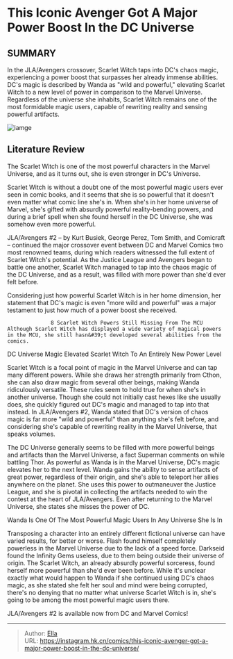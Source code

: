 # This Iconic Avenger Got A Major Power Boost In the DC Universe


## SUMMARY 



  In the JLA/Avengers crossover, Scarlet Witch taps into DC&#39;s chaos magic, experiencing a power boost that surpasses her already immense abilities.   DC&#39;s magic is described by Wanda as &#34;wild and powerful,&#34; elevating Scarlet Witch to a new level of power in comparison to the Marvel Universe.   Regardless of the universe she inhabits, Scarlet Witch remains one of the most formidable magic users, capable of rewriting reality and sensing powerful artifacts.  

![iamge](https://static1.srcdn.com/wordpress/wp-content/uploads/2022/09/Scarlet-Witch-1-Cover-Featured-Image.jpg)

## Literature Review

The Scarlet Witch is one of the most powerful characters in the Marvel Universe, and as it turns out, she is even stronger in DC&#39;s Universe.




Scarlet Witch is without a doubt one of the most powerful magic users ever seen in comic books, and it seems that she is so powerful that it doesn&#39;t even matter what comic line she&#39;s in. When she&#39;s in her home universe of Marvel, she&#39;s gifted with absurdly powerful reality-bending powers, and during a brief spell when she found herself in the DC Universe, she was somehow even more powerful.




JLA/Avengers #2 – by Kurt Busiek, George Perez, Tom Smith, and Comicraft – continued the major crossover event between DC and Marvel Comics two most renowned teams, during which readers witnessed the full extent of Scarlet Witch&#39;s potential. As the Justice League and Avengers began to battle one another, Scarlet Witch managed to tap into the chaos magic of the DC Universe, and as a result, was filled with more power than she&#39;d ever felt before.



          

Considering just how powerful Scarlet Witch is in her home dimension, her statement that DC&#39;s magic is even &#34;more wild and powerful&#34; was a major testament to just how much of a power boost she received.

                  8 Scarlet Witch Powers Still Missing From The MCU   Although Scarlet Witch has displayed a wide variety of magical powers in the MCU, she still hasn&#39;t developed several abilities from the comics.   





 DC Universe Magic Elevated Scarlet Witch To An Entirely New Power Level 


          

Scarlet Witch is a focal point of magic in the Marvel Universe and can tap many different powers. While she draws her strength primarily from Cthon, she can also draw magic from several other beings, making Wanda ridiculously versatile. These rules seem to hold true for when she&#39;s in another universe. Though she could not initially cast hexes like she usually does, she quickly figured out DC&#39;s magic and managed to tap into that instead. In JLA/Avengers #2, Wanda stated that DC&#39;s version of chaos magic is far more &#34;wild and powerful&#34; than anything she&#39;s felt before, and considering she&#39;s capable of rewriting reality in the Marvel Universe, that speaks volumes.

The DC Universe generally seems to be filled with more powerful beings and artifacts than the Marvel Universe, a fact Superman comments on while battling Thor. As powerful as Wanda is in the Marvel Universe, DC&#39;s magic elevates her to the next level. Wanda gains the ability to sense artifacts of great power, regardless of their origin, and she&#39;s able to teleport her allies anywhere on the planet. She uses this power to outmaneuver the Justice League, and she is pivotal in collecting the artifacts needed to win the contest at the heart of JLA/Avengers. Even after returning to the Marvel Universe, she states she misses the power of DC.






 Wanda Is One Of The Most Powerful Magic Users In Any Universe She Is In 


          

Transposing a character into an entirely different fictional universe can have varied results, for better or worse. Flash found himself completely powerless in the Marvel Universe due to the lack of a speed force. Darkseid found the Infinity Gems useless, due to them being outside their universe of origin. The Scarlet Witch, an already absurdly powerful sorceress, found herself more powerful than she&#39;d ever been before. While it&#39;s unclear exactly what would happen to Wanda if she continued using DC&#39;s chaos magic, as she stated she felt her soul and mind were being corrupted, there&#39;s no denying that no matter what universe Scarlet Witch is in, she&#39;s going to be among the most powerful magic users there.



JLA/Avengers #2 is available now from DC and Marvel Comics!








---

> Author: [Ella](https://instagram.hk.cn/)  
> URL: https://instagram.hk.cn/comics/this-iconic-avenger-got-a-major-power-boost-in-the-dc-universe/  

